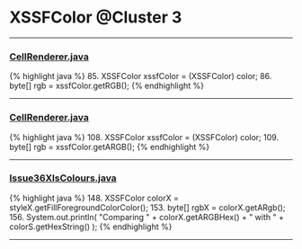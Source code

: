 # XSSFColor @Cluster 3

***

### [CellRenderer.java](https://searchcode.com/codesearch/view/121321564/)
{% highlight java %}
85. XSSFColor xssfColor = (XSSFColor) color;
86. byte[] rgb = xssfColor.getRGB();
{% endhighlight %}

***

### [CellRenderer.java](https://searchcode.com/codesearch/view/121321564/)
{% highlight java %}
108. XSSFColor xssfColor = (XSSFColor) color;
109. byte[] rgb = xssfColor.getARGB();
{% endhighlight %}

***

### [Issue36XlsColours.java](https://searchcode.com/codesearch/view/64531463/)
{% highlight java %}
148. XSSFColor colorX = styleX.getFillForegroundColorColor();
153.   byte[] rgbX = colorX.getARgb();
156.   System.out.println( "Comparing " + colorX.getARGBHex() + " with " + colorS.getHexString() );
{% endhighlight %}

***

